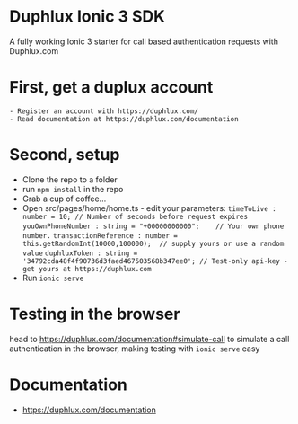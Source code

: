 # Duphlux Ionic 3 SDK

A fully working Ionic 3 starter for call based authentication requests with Duphlux.com

# First, get a duplux account
    - Register an account with https://duphlux.com/
    - Read documentation at https://duphlux.com/documentation

# Second, setup

  - Clone the repo to a folder
  - run `npm install` in the repo
  - Grab a cup of coffee...
  - Open src/pages/home/home.ts - edit your parameters:
  `timeToLive : number = 10; // Number of seconds before request expires`
  `youOwnPhoneNumber : string = "+00000000000";    // Your own phone number.`
  `transactionReference : number = this.getRandomInt(10000,100000);  // supply yours or use a random value`
  `duphluxToken : string = '34792cda48f4f90736d3faed467503568b347ee0'; // Test-only api-key - get yours at https://duphlux.com`
  - Run `ionic serve`

# Testing in the browser
head to https://duphlux.com/documentation#simulate-call to simulate a call authentication in the browser, making testing with `ionic serve` easy

# Documentation
  - https://duphlux.com/documentation
